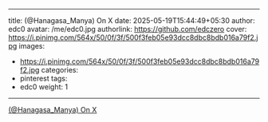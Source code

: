 
---
title:  (@Hanagasa_Manya) On X
date: 2025-05-19T15:44:49+05:30
author: edc0
avatar: /me/edc0.jpg
authorlink: https://github.com/edczero
cover: https://i.pinimg.com/564x/50/0f/3f/500f3feb05e93dcc8dbc8bdb016a79f2.jpg
images:
   - https://i.pinimg.com/564x/50/0f/3f/500f3feb05e93dcc8dbc8bdb016a79f2.jpg
categories:
  - pinterest
tags:
  - edc0
weight: 1
---

<!--more-->

[ (@Hanagasa_Manya) On X](https://in.pinterest.com/pin/91901648640408156/)

	
